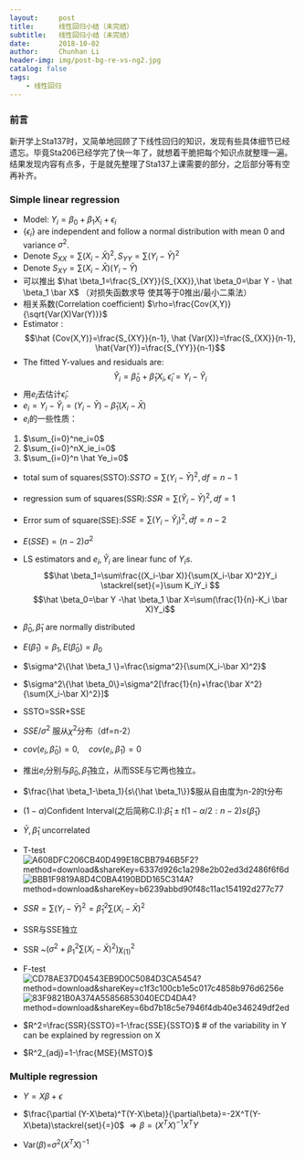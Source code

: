 ```yaml
---
layout:     post
title:      线性回归小结（未完结）
subtitle:   线性回归小结（未完结）
date:       2018-10-02
author:     Chunhan Li
header-img: img/post-bg-re-vs-ng2.jpg
catalog: false
tags:
    - 线性回归
---
```


### 前言
新开学上Sta137时，又简单地回顾了下线性回归的知识，发现有些具体细节已经遗忘。毕竟Sta206已经学完了快一年了，就想着干脆把每个知识点就整理一遍。结果发现内容有点多，于是就先整理了Sta137上课需要的部分，之后部分等有空再补齐。

### Simple linear regression
- Model: $Y_i=\beta_0+\beta_1X_i+\epsilon_i$
- {$\epsilon_i$} are independent and follow a normal distribution with mean 0 and variance $\sigma^2$.
- Denote $S_{XX}=\sum(X_i-\bar X)^2,S_{YY}=\sum(Y_i-\bar Y)^2$
- Denote $S_{XY}=\sum(X_i-\bar X)(Y_i - \bar Y)$
- 可以推出 $\hat \beta_1=\frac{S_{XY}}{S_{XX}},\hat \beta_0=\bar Y - \hat \beta_1 \bar X$ （对损失函数求导 使其等于0推出/最小二乘法）
- 相关系数(Correlation coefficient)  $\rho=\frac{Cov(X,Y)}{\sqrt{Var(X)Var(Y)}}$
- Estimator :
$$\hat {Cov(X,Y)}=\frac{S_{XY}}{n-1}, \hat {Var(X)}=\frac{S_{XX}}{n-1}, \hat{Var(Y)}=\frac{S_{YY}}{n-1}$$
- The fitted Y-values and residuals are:
$$\hat Y_i=\hat \beta_0+\hat \beta_1 X_i,\hat \epsilon_i=Y_i-\hat Y_i$$
- 用$e_i$去估计$\hat \epsilon_i$.
- $e_i=Y_i-\hat Y_i=(Y_i-\bar Y)-\hat \beta_1(X_i-\bar X)$
- $e_i$的一些性质：
1. $\sum_{i=0}^ne_i=0$
2. $\sum_{i=0}^nX_ie_i=0$
3. $\sum_{i=0}^n \hat Ye_i=0$
- total sum of squares(SSTO):$SSTO=\sum (Y_i-\bar Y)^2,df=n-1$
- regression sum of squares(SSR):$SSR=\sum(\hat Y_i -\bar Y)^2,df=1$
- Error sum of square(SSE):$SSE=\sum(Y_i-\hat Y_i)^2,df=n-2$
- $E(SSE)=(n-2)\sigma^2$
- LS estimators and $e_i,\hat Y_i$ are linear func of $Y_is$.
$$\hat \beta_1=\sum\frac{(X_i-\bar X)}{\sum(X_i-\bar X)^2}Y_i \stackrel{set}{=}\sum K_iY_i $$
$$\hat \beta_0=\bar Y -\hat \beta_1 \bar X=\sum(\frac{1}{n}-K_i \bar X)Y_i$$

- $\hat \beta_0, \hat \beta_1$ are normally distributed

- $E(\hat \beta_1)=\beta_1,E(\hat \beta_0)=\beta_0$
-  $\sigma^2\{\hat \beta_1 \}=\frac{\sigma^2}{\sum(X_i-\bar X)^2}$
-  $\sigma^2\{\hat \beta_0\}=\sigma^2[\frac{1}{n}+\frac{\bar X^2}{\sum(X_i-\bar X)^2}]$
-  SSTO=SSR+SSE
-  $SSE /\sigma^2$ 服从$\chi^2$分布（df=n-2）
-  $cov(e_i,\hat \beta_0)=0,\quad cov(e_i,\hat \beta_1)=0$
-  推出$e_i\text{分别与}\hat \beta_0,\hat \beta_1$独立，从而SSE与它两也独立。
-  $\frac{\hat \beta_1-\beta_1}{s\{\hat \beta_1\}}$服从自由度为n-2的t分布
-  $(1-\alpha)$Confident Interval(之后简称C.I):$\hat \beta_1\pm t(1-\alpha/2:n-2)s\{\hat \beta_1\}$
-  $\bar Y,\hat \beta_1$ uncorrelated
-  T-test
![A608DFC206CB40D499E18CBB7946B5F2?method=download&shareKey=6337d926c1a298e2b02ed3d2486f6f6d](https://note.youdao.com/yws/api/personal/file/A608DFC206CB40D499E18CBB7946B5F2?method=download&shareKey=6337d926c1a298e2b02ed3d2486f6f6d)
![BBB1F9819A8D4C0BA4190BDD165C314A?method=download&shareKey=b6239abbd90f48c11ac154192d277c77](https://note.youdao.com/yws/api/personal/file/BBB1F9819A8D4C0BA4190BDD165C314A?method=download&shareKey=b6239abbd90f48c11ac154192d277c77)

- $SSR=\sum(Y_i - \bar Y)^2=\hat \beta_1^2\sum(X_i-\bar X)^2$
- SSR与SSE独立
- SSR ~$(\sigma^2+\beta_1^2\sum(X_i-\bar X)^2)\chi_{(1)}^2$
- F-test
![CD78AE37D04543EB9D0C5084D3CA5454?method=download&shareKey=c1f3c100cb1e5c017c4858b976d6256e](https://note.youdao.com/yws/api/personal/file/CD78AE37D04543EB9D0C5084D3CA5454?method=download&shareKey=c1f3c100cb1e5c017c4858b976d6256e)
![83F9821B0A374A55856853040ECD4DA4?method=download&shareKey=6bd7b18c5e7946f4db40e346249df2ed](https://note.youdao.com/yws/api/personal/file/83F9821B0A374A55856853040ECD4DA4?method=download&shareKey=6bd7b18c5e7946f4db40e346249df2ed)
- $R^2=\frac{SSR}{SSTO}=1-\frac{SSE}{SSTO}$ # of the variability in Y can be explained by regression on X
- $R^2_{adj}=1-\frac{MSE}{MSTO}$

### Multiple regression
- $Y=X\beta+\epsilon$

- $\frac{\partial (Y-X\beta)^T(Y-X\beta)}{\partial\beta}=-2X^T(Y-X\beta)\stackrel{set}{=}0$
$\Rightarrow \beta=(X^TX)^{-1}X^TY$

-  Var($\beta$)=$\sigma^2(X^TX)^{-1}$
